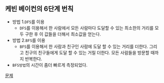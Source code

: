 ## 케빈 베이컨의 6단계 번칙
- 방법 1.`DFS`를 이용
	* `DFS`를 이용해서 한 사람에서 모든 사람마다 도달할 수 있는 최소한의 거리를 모두 구한 후 이 값들을 더해서 최소값을 얻는다.
- 방법 2.`BFS`를 이용
	* `BFS`를 이용해서 한 사람과 친구인 사람에 도달 할 수 있는 거리를 더한다. 그리고 친구의 친구들에게 도달 할 수 있는 거릴 더한다. 모든 사람들을 방문할 때까지 반복한다.
- `BFS방법`의 시간이 좀더 빠르게 측정되었다.


[문제](https://www.acmicpc.net/problem/1389)
